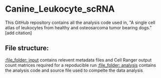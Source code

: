 # Canine_Leukocyte_scRNA

This GitHub repository contains all the analysis code used in, "A single cell atlas of leukocytes from healthy and osteosarcoma tumor bearing dogs." [add citation]

## File structure:
[:file\_folder: input](/input) contains relevent metadata files and Cell Ranger output count matrices required for a repoducible run
[:file\_folder: analysis](/analysis) contains the analysis code and source file used to compelte the data analysis

